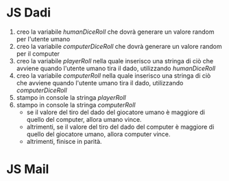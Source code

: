 # JS Dadi

1. creo la variabile _humanDiceRoll_ che dovrà generare un valore random per l'utente umano
2. creo la variabile _computerDiceRoll_ che dovrà generare un valore random per il computer
3. creo la variabile _playerRoll_ nella quale inserisco una stringa di ciò che avviene quando l'utente umano tira il dado, utilizzando _humanDiceRoll_
4. creo la variabile _computerRoll_ nella quale inserisco una stringa di ciò che avviene quando l'utente umano tira il dado, utilizzando _computerDiceRoll_
5. stampo in console la stringa _playerRoll_
6. stampo in console la stringa _computerRoll_
   - se il valore del tiro del dado del giocatore umano è maggiore di quello del computer, allora umano vince.
   - altrimenti, se il valore del tiro del dado del computer è maggiore di quello del giocatore umano, allora computer vince.
   - altrimenti, finisce in parità.

# JS Mail
